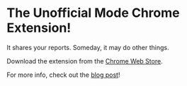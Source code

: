 The Unofficial Mode Chrome Extension!
================================

It shares your reports. Someday, it may do other things. 

Download the extension from the [Chrome Web Store](https://chrome.google.com/webstore/detail/mode-chrome-extension/ncapagbpdcnfgmambbjhapkbcplilnpa).

For more info, check out the [blog post](http://blog.modeanalytics.com/our-slack-hack)!